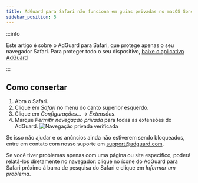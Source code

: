 ```yaml
---
title: AdGuard para Safari não funciona em guias privadas no macOS Sonoma
sidebar_position: 5
---
```


:::info

Este artigo é sobre o AdGuard para Safari, que protege apenas o seu navegador Safari. Para proteger todo o seu dispositivo, [baixe o aplicativo AdGuard](https://agrd.io/download-kb-adblock)

:::

## Como consertar

1. Abra o Safari.
2. Clique em _Safari_ no menu do canto superior esquerdo.
3. Clique em _Configurações…_ → _Extensões_.
4. Marque _Permitir navegação privada_ para todas as extensões do AdGuard.
 ![Navegação privada verificada](https://cdn.adtidy.org/content/Kb/ad_blocker/safari/adg-safari-sonoma-private.png)

Se isso não ajudar e os anúncios ainda não estiverem sendo bloqueados, entre em contato com nosso suporte em support@adguard.com.

Se você tiver problemas apenas com uma página ou site específico, poderá relatá-los diretamente no navegador: clique no ícone do AdGuard para Safari próximo à barra de pesquisa do Safari e clique em _Informar um problema_.

